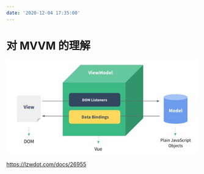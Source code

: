 ```yaml
---
date: '2020-12-04 17:35:00'
---
```


# 对 MVVM 的理解

![](./images/2159068665.jpg)

https://lzwdot.com/docs/26955
